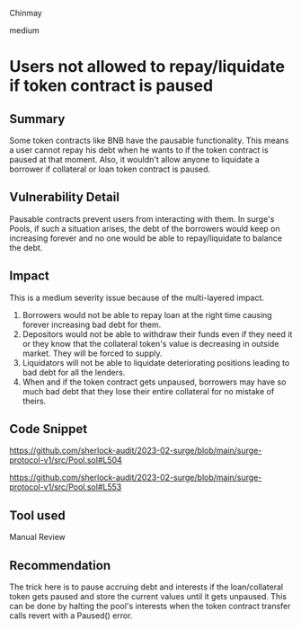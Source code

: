 Chinmay

medium

# Users not allowed to repay/liquidate if token contract is paused

## Summary
Some token contracts like BNB have the pausable functionality. This means a user cannot repay his debt when he wants to if the token contract is paused at that moment. Also, it wouldn't allow anyone to liquidate a borrower if collateral or loan token contract is paused.
## Vulnerability Detail
Pausable contracts prevent users from interacting with them. In surge's Pools, if such a situation arises, the debt of the borrowers would keep on increasing forever and no one would be able to repay/liquidate to balance the debt.
## Impact
This is a medium severity issue because of the multi-layered impact.
1. Borrowers would not be able to repay loan at the right time causing forever increasing bad debt for them.
2. Depositors would not be able to withdraw their funds even if they need it or they know that the collateral token's value is decreasing in outside market. They will be forced to supply.
3. Liquidators will not be able to liquidate deteriorating positions leading to bad debt for all the lenders.
4. When and if the token contract gets unpaused, borrowers may have so much bad debt that they lose their entire collateral for no mistake of theirs.
## Code Snippet
https://github.com/sherlock-audit/2023-02-surge/blob/main/surge-protocol-v1/src/Pool.sol#L504

https://github.com/sherlock-audit/2023-02-surge/blob/main/surge-protocol-v1/src/Pool.sol#L553
## Tool used

Manual Review

## Recommendation
The trick here is to pause accruing debt and interests if the loan/collateral token gets paused and store the current values until it gets unpaused. This can be done by halting the pool's interests when the token contract transfer calls revert with a Paused() error.